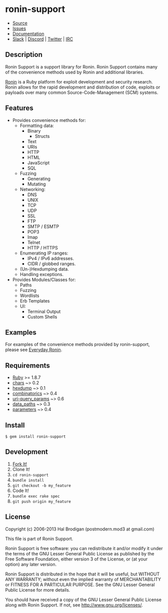 # ronin-support

* [Source](https://github.com/ronin-ruby/ronin-support)
* [Issues](https://github.com/ronin-ruby/ronin-support/issues)
* [Documentation](http://ronin-rb.dev/docs/ronin-support/frames)
* [Slack](https://ronin-rb.slack.com) |
  [Discord](https://discord.gg/F5Ap9B2N) |
  [Twitter](https://twitter.com/ronin_rb) |
  [IRC](http://ronin-rb.dev/irc/)

## Description

Ronin Support is a support library for Ronin. Ronin Support contains many of
the convenience methods used by Ronin and additional libraries.

[Ronin] is a Ruby platform for exploit development and security research.
Ronin allows for the rapid development and distribution of code, exploits
or payloads over many common Source-Code-Management (SCM) systems.

## Features

* Provides convenience methods for:
  * Formatting data:
    * Binary
      * Structs
    * Text
    * URIs
    * HTTP
    * HTML
    * JavaScript
    * SQL
  * Fuzzing
    * Generating
    * Mutating
  * Networking:
    * DNS
    * UNIX
    * TCP
    * UDP
    * SSL
    * FTP
    * SMTP / ESMTP
    * POP3
    * Imap
    * Telnet
    * HTTP / HTTPS
  * Enumerating IP ranges:
    * IPv4 / IPv6 addresses.
    * CIDR / globbed ranges.
  * (Un-)Hexdumping data.
  * Handling exceptions.
* Provides Modules/Classes for:
  * Paths
  * Fuzzing
  * Wordlists
  * Erb Templates
  * UI:
    * Terminal Output
    * Custom Shells

## Examples

For examples of the convenience methods provided by ronin-support,
please see [Everyday Ronin].

## Requirements

* [Ruby] >= 1.8.7
* [chars] ~> 0.2
* [hexdump] ~> 0.1
* [combinatorics] ~> 0.4
* [uri-query_params] ~> 0.6
* [data_paths] ~> 0.3
* [parameters] ~> 0.4

## Install

    $ gem install ronin-support

## Development

1. [Fork It!](https://github.com/ronin-rb/ronin-support/fork)
2. Clone It!
3. `cd ronin-support`
4. `bundle install`
5. `git checkout -b my_feature`
6. Code It!
7. `bundle exec rake spec`
8. `git push origin my_feature`

## License

Copyright (c) 2006-2013 Hal Brodigan (postmodern.mod3 at gmail.com)

This file is part of Ronin Support.

Ronin Support is free software: you can redistribute it and/or modify
it under the terms of the GNU Lesser General Public License as published
by the Free Software Foundation, either version 3 of the License, or
(at your option) any later version.

Ronin Support is distributed in the hope that it will be useful,
but WITHOUT ANY WARRANTY; without even the implied warranty of
MERCHANTABILITY or FITNESS FOR A PARTICULAR PURPOSE.  See the
GNU Lesser General Public License for more details.

You should have received a copy of the GNU Lesser General Public License
along with Ronin Support.  If not, see <http://www.gnu.org/licenses/>.

[Ronin]: http://ronin-rb.dev/
[Everyday Ronin]: http://ronin-rb.dev/guides/everyday_ronin.html
[Ruby]: http://www.ruby-lang.org/

[chars]: https://github.com/postmodern/chars#readme
[hexdump]: https://github.com/postmodern/hexdump#readme
[combinatorics]: https://github.com/postmodern/combinatorics#readme
[uri-query_params]: https://github.com/postmodern/uri-query_params#readme
[data_paths]: https://github.com/postmodern/data_paths#readme
[parameters]: https://github.com/postmodern/parameters#readme
